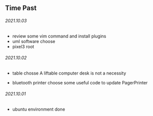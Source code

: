 ## Time Past

###### 2021.10.03
- review some vim command and install plugins
- uml software choose
- pixel3 root

###### 2021.10.02
- table chosse
A liftable computer desk is not a necessity

- bluetooth printer
choose some useful code to update PagerPrinter

###### 2021.10.01
- ubuntu environment done

